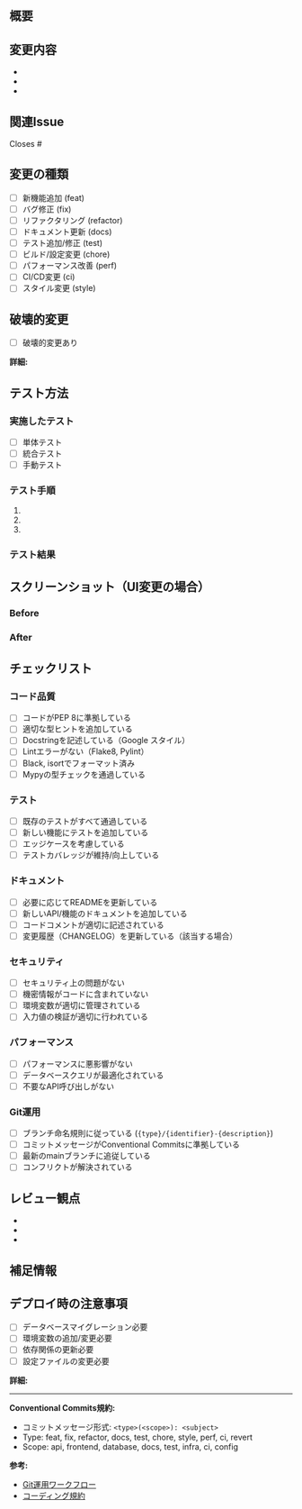 ## 概要
<!-- この変更の目的と背景を簡潔に説明してください -->


## 変更内容
<!-- 主な変更点をリストアップしてください -->

-
-
-

## 関連Issue
<!-- 関連するIssue番号を記載してください -->

Closes #
<!-- 複数のIssueに関連する場合: Closes #123, #456 -->
<!-- 参照のみの場合: Refs #123 -->

## 変更の種類
<!-- 該当する項目にチェックを入れてください -->

- [ ] 新機能追加 (feat)
- [ ] バグ修正 (fix)
- [ ] リファクタリング (refactor)
- [ ] ドキュメント更新 (docs)
- [ ] テスト追加/修正 (test)
- [ ] ビルド/設定変更 (chore)
- [ ] パフォーマンス改善 (perf)
- [ ] CI/CD変更 (ci)
- [ ] スタイル変更 (style)

## 破壊的変更
<!-- 既存の機能に影響を与える変更がある場合は記載してください -->

- [ ] 破壊的変更あり

**詳細:**
<!-- 破壊的変更の詳細とマイグレーション手順を記載 -->


## テスト方法
<!-- この変更をテストする手順を記載してください -->

### 実施したテスト
- [ ] 単体テスト
- [ ] 統合テスト
- [ ] 手動テスト

### テスト手順
1.
2.
3.

### テスト結果
<!-- テスト結果のスクリーンショットや出力を添付 -->


## スクリーンショット（UI変更の場合）
<!-- UI変更がある場合、変更前後のスクリーンショットを添付してください -->

### Before
<!-- 変更前のスクリーンショット -->


### After
<!-- 変更後のスクリーンショット -->


## チェックリスト
<!-- PRを作成する前に以下をチェックしてください -->

### コード品質
- [ ] コードがPEP 8に準拠している
- [ ] 適切な型ヒントを追加している
- [ ] Docstringを記述している（Google スタイル）
- [ ] Lintエラーがない（Flake8, Pylint）
- [ ] Black, isortでフォーマット済み
- [ ] Mypyの型チェックを通過している

### テスト
- [ ] 既存のテストがすべて通過している
- [ ] 新しい機能にテストを追加している
- [ ] エッジケースを考慮している
- [ ] テストカバレッジが維持/向上している

### ドキュメント
- [ ] 必要に応じてREADMEを更新している
- [ ] 新しいAPI/機能のドキュメントを追加している
- [ ] コードコメントが適切に記述されている
- [ ] 変更履歴（CHANGELOG）を更新している（該当する場合）

### セキュリティ
- [ ] セキュリティ上の問題がない
- [ ] 機密情報がコードに含まれていない
- [ ] 環境変数が適切に管理されている
- [ ] 入力値の検証が適切に行われている

### パフォーマンス
- [ ] パフォーマンスに悪影響がない
- [ ] データベースクエリが最適化されている
- [ ] 不要なAPI呼び出しがない

### Git運用
- [ ] ブランチ命名規則に従っている (`{type}/{identifier}-{description}`)
- [ ] コミットメッセージがConventional Commitsに準拠している
- [ ] 最新のmainブランチに追従している
- [ ] コンフリクトが解決されている

## レビュー観点
<!-- レビュアーに特に注目してほしい点を記載してください -->

-
-
-

## 補足情報
<!-- その他、レビュアーが知っておくべき情報を記載してください -->


## デプロイ時の注意事項
<!-- デプロイ時に特別な手順が必要な場合は記載してください -->

- [ ] データベースマイグレーション必要
- [ ] 環境変数の追加/変更必要
- [ ] 依存関係の更新必要
- [ ] 設定ファイルの変更必要

**詳細:**


---

**Conventional Commits規約:**
- コミットメッセージ形式: `<type>(<scope>): <subject>`
- Type: feat, fix, refactor, docs, test, chore, style, perf, ci, revert
- Scope: api, frontend, database, docs, test, infra, ci, config

**参考:**
- [Git運用ワークフロー](./docs/development/git_workflow.md)
- [コーディング規約](./docs/development/coding_standards.md)
